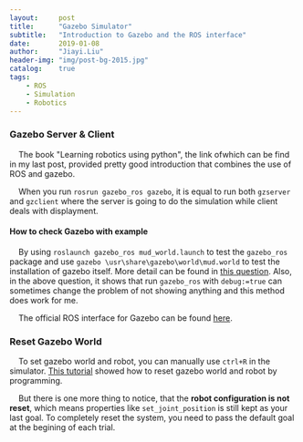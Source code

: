 ```yaml
---
layout:     post
title:      "Gazebo Simulator"
subtitle:   "Introduction to Gazebo and the ROS interface"
date:       2019-01-08
author:     "Jiayi.Liu"
header-img: "img/post-bg-2015.jpg"
catalog: 	true
tags:
    - ROS
    - Simulation
    - Robotics
---
```


### Gazebo Server & Client

&nbsp;&nbsp;&nbsp;&nbsp;The book "Learning robotics using python", the link ofwhich can be find in my last post, provided pretty good introduction that combines the use of ROS and gazebo.

&nbsp;&nbsp;&nbsp;&nbsp;When you run `rosrun gazebo_ros gazebo`, it is equal to run both `gzserver` and `gzclient` where the server is going to do the simulation while client deals with displayment.

#### How to check Gazebo with example

&nbsp;&nbsp;&nbsp;&nbsp;By using `roslaunch gazebo_ros mud_world.launch` to test the `gazebo_ros` package and use `gazebo \usr\share\gazebo\world\mud.world` to test the installation of gazebo itself. More detail can be found in [this question](https://github.com/ros-simulation/gazebo_ros_pkgs/issues/536). Also, in the above question, it shows that run `gazebo_ros` with `debug:=true` can sometimes change the problem of not showing anything and this method does work for me.

&nbsp;&nbsp;&nbsp;&nbsp;The official ROS interface for Gazebo can be found [here](http://gazebosim.org/tutorials/?tut=ros_roslaunch#Exampleroslaunchcommand).

### Reset Gazebo World

&nbsp;&nbsp;&nbsp;&nbsp;To set gazebo world and robot, you can manually use `ctrl+R` in the simulator. [This tutorial](http://answers.gazebosim.org/question/15085/gazebo-world-reset-using-ros/) showed how to reset gazebo world and robot by programming.

&nbsp;&nbsp;&nbsp;&nbsp;But there is one more thing to notice, that the **robot configuration is not reset**, which means properties like `set_joint_position` is still kept as your last goal. To completely reset the system, you need to pass the default goal at the begining of each trial.